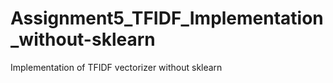 # Assignment5_TFIDF_Implementation_without-sklearn
Implementation of TFIDF vectorizer without sklearn
